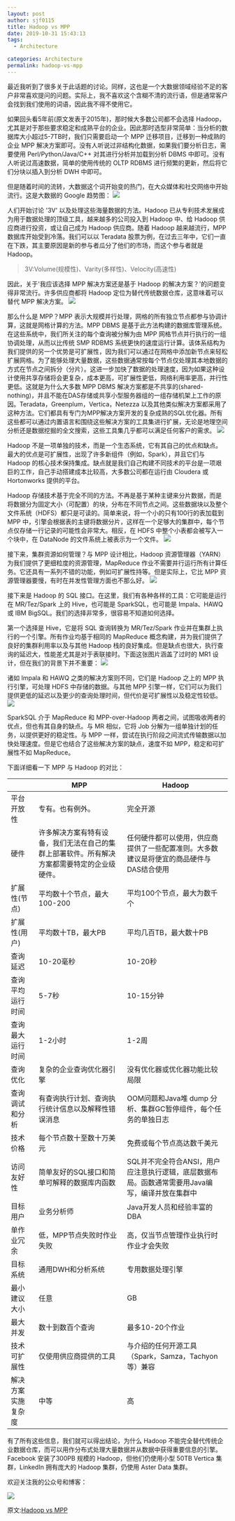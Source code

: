 ```yaml
---
layout: post
author: sjf0115
title: Hadoop vs MPP
date: 2019-10-31 15:43:13
tags:
  - Architecture

categories: Architecture
permalink: hadoop-vs-mpp
---
```


最近我听到了很多关于此话题的讨论。同样，这也是一个大数据领域经验不足的客户非常喜欢提问的问题。实际上，我不喜欢这个含糊不清的流行语，但是通常客户会找到我们使用的词语，因此我不得不使用它。

如果回头看5年前(原文发表于2015年)，那时候大多数公司都不会选择 Hadoop，尤其是对于那些要求稳定和成熟平台的企业。因此那时选型非常简单：当分析的数据库大小超过5-7TB时，我们只需要启动一个 MPP 迁移项目，迁移到一种成熟的企业 MPP 解决方案即可。没有人听说过非结构化数据，如果我们要分析日志，需要使用 Perl/Python/Java/C++ 对其进行分析并加载到分析 DBMS 中即可。没有人听说过高速数据，简单的使用传统的 OLTP RDBMS 进行频繁的更新，然后将它们分块以插入到分析 DWH 中即可。

但是随着时间的流转，大数据这个词开始变的热门，在大众媒体和社交网络中开始流行。这是大数据的 Google 趋势图：
![](https://github.com/sjf0115/PubLearnNotes/blob/master/image/Architecture/hadoop-vs-mpp-1.png?raw=true)

人们开始讨论 '3V' 以及处理这些海量数据的方法。Hadoop 已从专利技术发展成为用于数据处理的顶级工具，越来越多的公司投入到 Hadoop 中、给 Hadoop 供应商进行投资，或让自己成为 Hadoop 供应商。随着 Hadoop 越来越流行，MPP 数据库开始受到冷落。我们可以以 Teradata 股票为例，在过去三年中，它们一直在下跌，其主要原因是新的参与者瓜分了他们的市场，而这个参与者就是 Hadoop。

> 3V:Volume(规模性)、Varity(多样性)、Velocity(高速性)

因此，关于'我应该选择 MPP 解决方案还是基于 Hadoop 的解决方案？'的问题变得非常流行。许多供应商都将 Hadoop 定位为替代传统数据仓库，这意味着可以替代 MPP 解决方案。
![](https://github.com/sjf0115/PubLearnNotes/blob/master/image/Architecture/hadoop-vs-mpp-2.jpg?raw=true)

那么什么是 MPP？MPP 表示大规模并行处理，网格的所有独立节点都参与协调计算，这就是网格计算的方法。MPP DBMS 是基于此方法构建的数据库管理系统。在这些系统中，我们所关注的每个查询被分解为由 MPP 网格节点并行执行的一组协调处理，从而以比传统 SMP RDBMS 系统更快的速度运行计算。该体系结构为我们提供的另一个优势是可扩展性，因为我们可以通过在网格中添加新节点来轻松扩展网格。为了能够处理大量数据，这些数据通常按每个节点仅处理其本地数据的方式在节点之间拆分（分片）。这进一步加快了数据的处理速度，因为如果这种设计使用共享存储将会更复杂，成本更高，可扩展性更低，网络利用率更高，并行性更低。这就是为什么大多数 MPP DBMS 解决方案都是不共享的(shared-nothing)，并且不能在DAS存储或共享小型服务器组的一组存储机架上工作的原因。Teradata，Greenplum，Vertica，Netezza 以及其他类似解决方案都采用了这种方法。它们都具有专门为MPP解决方案开发的复杂成熟的SQL优化器。所有这些都可以通过内置语言和围绕这些解决方案的工具集进行扩展，无论是地理空间分析还是数据挖掘的全文搜索，这些工具集几乎都可以满足任何客户的需求。
![](https://github.com/sjf0115/PubLearnNotes/blob/master/image/Architecture/hadoop-vs-mpp-3.gif?raw=true)

Hadoop 不是一项单独的技术，而是一个生态系统，它有其自己的优点和缺点。最大的优点是可扩展性，出现了许多新组件（例如，Spark），并且它们与 Hadoop 的核心技术保持集成。缺点就是我们自己构建不同技术的平台是一项艰巨的工作，自己手动搭建成本比较高，大多数公司都在运行由 Cloudera 或 Hortonworks 提供的平台。

Hadoop 存储技术基于完全不同的方法。不再是基于某种主键来分片数据，而是将数据分为固定大小（可配置）的块，分布在不同节点之间。这些数据块以及整个文件系统（HDFS）都只是可读的。简单来说，将一个小的只有100行的表加载到 MPP 中，引擎会根据表的主键将数据分片，这样在一个足够大的集群中，每个节点仅存储一行记录的可能性会非常大。相反，在 HDFS 中整个小表都会被写入一个块中，在 DataNode 的文件系统上被表示为一个文件。
![](https://github.com/sjf0115/PubLearnNotes/blob/master/image/Architecture/hadoop-vs-mpp-4.jpg?raw=true)

接下来，集群资源如何管理？与 MPP 设计相比，Hadoop 资源管理器（YARN）为我们提供了更细粒度的资源管理，MapReduce 作业不需要并行运行所有计算任务。它还具有一系列不错的功能，例如可扩展性持等。但是实际上，它比 MPP 资源管理器要慢，有时在并发性管理方面也不那么好。
![](https://github.com/sjf0115/PubLearnNotes/blob/master/image/Architecture/hadoop-vs-mpp-5.jpg?raw=true)

接下来是 Hadoop 的 SQL 接口。在这里，我们有各种各样的工具：它可能是运行在 MR/Tez/Spark 上的 Hive，也可能是 SparkSQL，也可能是 Impala、HAWQ 或 IBM BigSQL。我们的选择非常多，很容易不知道如何选择。

第一个选择是 Hive，它是将 SQL 查询转换为 MR/Tez/Spark 作业并在集群上执行的一个引擎。所有作业均基于相同的 MapReduce 概念构建，并为我们提供了良好的集群利用率以及与其他 Hadoop 栈的良好集成。但是缺点也很大，执行查询的延迟大，性能差尤其是对于表联接时。下面这张图片涵盖了过时的 MR1 设计，但在我们的背景下并不重要：
![](https://github.com/sjf0115/PubLearnNotes/blob/master/image/Architecture/hadoop-vs-mpp-6.jpg?raw=true)

诸如 Impala 和 HAWQ 之类的解决方案则不同，它们是 Hadoop 之上的 MPP 执行引擎，可处理 HDFS 中存储的数据。与其他 MPP 引擎一样，它们可以为我们提供更低的延迟以及更少的查询处理时间，但代价是可扩展性以及稳定性较低。
![](https://github.com/sjf0115/PubLearnNotes/blob/master/image/Architecture/hadoop-vs-mpp-7.png?raw=true)

SparkSQL 介于 MapReduce 和 MPP-over-Hadoop 两者之间，试图吸收两者的优点，但也有其自身的缺点。与 MR 相似，它将 Job 分解为一组单独计划的任务，以提供更好的稳定性。与 MPP 一样，尝试在执行阶段之间流式传输数据以加快处理速度。但是它也结合了这些解决方案的缺点，速度不如 MPP，稳定和可扩展性不如 MapReduce。

下面详细看一下 MPP 与 Hadoop 的对比：

|     | MPP     | Hadoop     |
| --- | ---     | ---        |
| 平台开放性 | 专有。也有例外。| 完全开源 |
| 硬件 | 许多解决方案有特有设备，我们无法在自己的集群上部署软件。所有解决方案都需要特定的企业级硬件。| 任何硬件都可以使用，供应商提供了一些配置准则。大多数建议是将便宜的商品硬件与DAS结合使用 |
| 扩展性(节点) | 平均数十个节点，最大100-200 | 平均100个节点，最大为数千个 |
| 扩展性(用户) | 平均数十TB，最大PB | 平均几百TB，最大数十PB |
| 查询延迟  |  10-20毫秒 | 10-20秒 |
| 查询平均运行时间 | 5-7秒 | 10-15分钟 |
| 查询最大运行时间 | 1-2小时 | 1-2周 |
| 查询优化 | 复杂的企业查询优化器引擎 | 没有优化器或优化器功能比较局限 |
| 查询调试和分析 | 有查询执行计划、查询执行统计信息以及解释性错误消息 | OOM问题和Java堆 dump 分析、集群GC暂停组件，每个任务的单独日志 |
| 技术价格 | 每个节点数十至数十万美元 | 免费或每个节点高达数千美元 |
| 访问友好性 | 简单友好的SQL接口和简单可解释的数据库内函数 | SQL并不完全符合ANSI，用户应注意执行逻辑，底层数据布局。函数通常需要用Java编写，编译并放在集群中 |
| 目标用户 | 业务分析师 | Java开发人员和经验丰富的DBA |
| 单作业冗余 | 低，MPP节点失败时作业失败 | 高，仅当节点管理作业执行时作业才会失败 |
| 目标系统 | 通用DWH和分析系统 | 专用数据处理引擎 |
| 最小建议大小 | 任意 | GB |
| 最大并发 | 数十到数百个查询 | 最多10-20个作业 |
| 技术可扩展性 | 仅使用供应商提供的工具 | 与介绍的任何开源工具（Spark，Samza，Tachyon等）兼容 |
| 解决方案实施复杂度 | 中等 | 高 |

有了所有这些信息，我们就可以得出结论，为什么 Hadoop 不能完全替代传统企业数据仓库，而可以用作分布式处理大量数据并从数据中获得重要信息的引擎。Facebook 安装了300PB 规模的 Hadoop，但他们仍使用小型 50TB Vertica 集群，LinkedIn 拥有庞大的 Hadoop 集群，仍使用 Aster Data 集群。

欢迎关注我的公众号和博客：

![](https://github.com/sjf0115/PubLearnNotes/blob/master/image/Other/smartsi.jpg?raw=true)

原文:[Hadoop vs MPP](https://0x0fff.com/hadoop-vs-mpp/)
